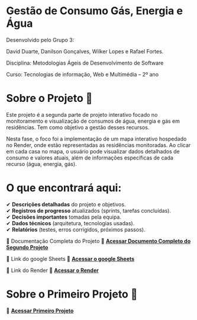 # Gestão de Consumo Gás, Energia e Água

Desenvolvido pelo Grupo 3:

David Duarte,
Danilson Gonçalves,
Wilker Lopes
e Rafael Fortes.

Disciplina: Metodologias Ágeis de Desenvolvimento de Software 

Curso: Tecnologias de informação, Web e Multimédia – 2º ano

# Sobre o Projeto 📝
Este projeto é a segunda parte de projeto interativo focado no monitoramento e visualização de consumos de água, energia e gás em residências. Tem como objetivo a gestão desses recursos. 

Nesta fase, o foco foi a implementação de um mapa interativo hospedado no Render, onde estão representadas as residências monitoradas. Ao clicar em cada casa no mapa, o usuário pode visualizar dados detalhados de consumo e valores atuais, além de informações específicas de cada recurso (água, energia, gás).

# O que encontrará aqui:  
✔ **Descrições detalhadas** do projeto e objetivos.  
✔ **Registros de progresso** atualizados (sprints, tarefas concluídas).  
✔ **Decisões importantes** tomadas pela equipa.  
✔ **Dados técnicos** (arquitetura, tecnologias usadas).  
✔ **Relatórios** (testes, erros corrigidos, próximos passos).  

📄 Documentação Completa do Projeto   🔗 **[Acessar Documento Completo do Segundo Projeto](https://docs.google.com/document/d/1EG7OtlMjdvNs43Q2vH6V4-s4NddUcvcaw1VI1k_O9N0/edit?usp=sharing)** 

📄 Link do google Sheets 🔗 **[Acessar o google Sheets](https://docs.google.com/spreadsheets/d/1SKveqiaBaYqyQ5JadM59JKQhd__jodFZfjl78KUGa9w/edit?usp=sharing)** 

📄 Link do Render 🔗 **[Acessar o Render](https://gestaodeconsumo.onrender.com)** 


# Sobre o Primeiro Projeto 📝
🔗 **[Acessar Primeiro Projeto](https://github.com/DanilsonGG/Grupo-3)**  
